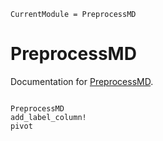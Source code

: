 ```@meta
CurrentModule = PreprocessMD
```

# PreprocessMD

Documentation for [PreprocessMD](https://github.com/bcbi/PreprocessMD.jl).

```@contents
```

```@docs
PreprocessMD
add_label_column!
pivot
```

```@index
```
